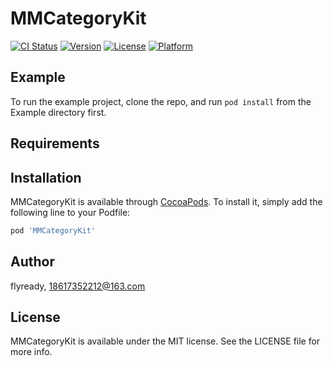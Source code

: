 # MMCategoryKit

[![CI Status](http://img.shields.io/travis/flyready/MMCategoryKit.svg?style=flat)](https://travis-ci.org/flyready/MMCategoryKit)
[![Version](https://img.shields.io/cocoapods/v/MMCategoryKit.svg?style=flat)](http://cocoapods.org/pods/MMCategoryKit)
[![License](https://img.shields.io/cocoapods/l/MMCategoryKit.svg?style=flat)](http://cocoapods.org/pods/MMCategoryKit)
[![Platform](https://img.shields.io/cocoapods/p/MMCategoryKit.svg?style=flat)](http://cocoapods.org/pods/MMCategoryKit)

## Example

To run the example project, clone the repo, and run `pod install` from the Example directory first.

## Requirements

## Installation

MMCategoryKit is available through [CocoaPods](http://cocoapods.org). To install
it, simply add the following line to your Podfile:

```ruby
pod 'MMCategoryKit'
```

## Author

flyready, 18617352212@163.com

## License

MMCategoryKit is available under the MIT license. See the LICENSE file for more info.
